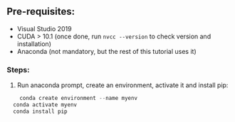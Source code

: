 ## Pre-requisites: 
* Visual Studio 2019 
* CUDA > 10.1 (once done, run ```nvcc --version``` to check version and installation)
* Anaconda (not mandatory, but the rest of this tutorial uses it)

### Steps: 

1. Run anaconda prompt, create an environment, activate it and install pip: 
```python
	conda create environment --name myenv
  conda activate myenv
  conda install pip
```
